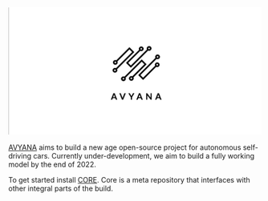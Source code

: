 <img src="https://github.com/Avyana-Tech/.github/blob/main/asset/AVYANA.png" width=1000>

[AVYANA](https://avyana.tech) aims to build a new age open-source project for autonomous self-driving cars. Currently under-development, we aim to build a fully working model by the end of 2022.

To get started install [CORE](https://github.com/Avyana-Tech/core). Core is a meta repository that interfaces with other integral parts of the build.
